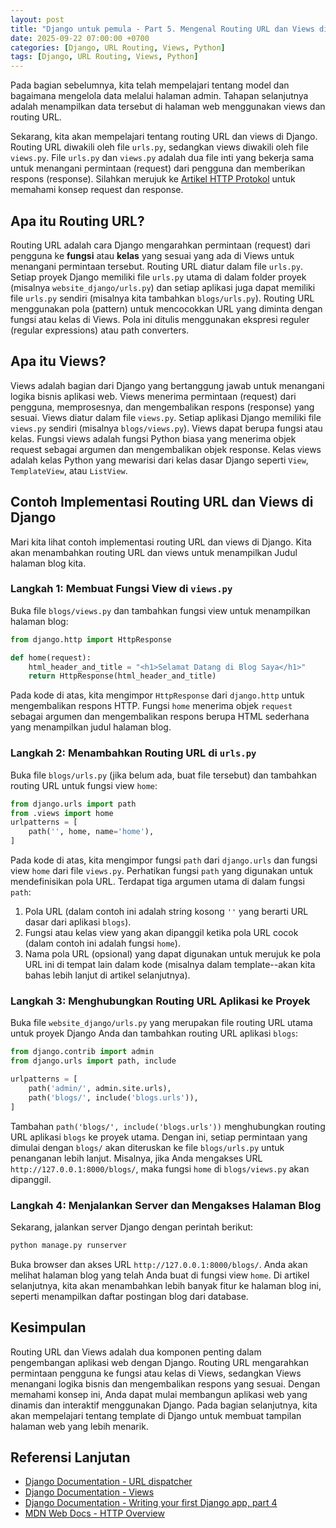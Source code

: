 ```yaml
---
layout: post
title: "Django untuk pemula - Part 5. Mengenal Routing URL dan Views di Django"
date: 2025-09-22 07:00:00 +0700
categories: [Django, URL Routing, Views, Python]
tags: [Django, URL Routing, Views, Python]
---
```


Pada bagian sebelumnya, kita telah mempelajari tentang model dan bagaimana mengelola data melalui halaman admin. Tahapan selanjutnya adalah menampilkan data tersebut di halaman web menggunakan views dan routing URL.

Sekarang, kita akan mempelajari tentang routing URL dan views di Django. Routing URL diwakili oleh file `urls.py`, sedangkan views diwakili oleh file `views.py`. File `urls.py` dan `views.py` adalah dua file inti yang bekerja sama untuk menangani permintaan (request) dari pengguna dan memberikan respons (response). Silahkan merujuk ke [Artikel HTTP Protokol](https://developer.mozilla.org/en-US/docs/Web/HTTP/Overview) untuk memahami konsep request dan response.

## Apa itu Routing URL?
Routing URL adalah cara Django mengarahkan permintaan (request) dari pengguna ke **fungsi** atau **kelas** yang sesuai yang ada di Views untuk menangani permintaan tersebut.
Routing URL diatur dalam file `urls.py`. Setiap proyek Django memiliki file `urls.py` utama di dalam folder proyek (misalnya `website_django/urls.py`) dan setiap aplikasi juga dapat memiliki file `urls.py` sendiri (misalnya kita tambahkan `blogs/urls.py`).
Routing URL menggunakan pola (pattern) untuk mencocokkan URL yang diminta dengan fungsi atau kelas di Views. Pola ini ditulis menggunakan ekspresi reguler (regular expressions) atau path converters.
## Apa itu Views?
Views adalah bagian dari Django yang bertanggung jawab untuk menangani logika bisnis aplikasi web. Views menerima permintaan (request) dari pengguna, memprosesnya, dan mengembalikan respons (response) yang sesuai.
Views diatur dalam file `views.py`. Setiap aplikasi Django memiliki file `views.py` sendiri (misalnya `blogs/views.py`).
Views dapat berupa fungsi atau kelas. Fungsi views adalah fungsi Python biasa yang menerima objek request sebagai argumen dan mengembalikan objek response. Kelas views adalah kelas Python yang mewarisi dari kelas dasar Django seperti `View`, `TemplateView`, atau `ListView`.
## Contoh Implementasi Routing URL dan Views di Django
Mari kita lihat contoh implementasi routing URL dan views di Django. Kita akan menambahkan routing URL dan views untuk menampilkan Judul halaman blog kita.
### Langkah 1: Membuat Fungsi View di `views.py`
Buka file `blogs/views.py` dan tambahkan fungsi view untuk menampilkan halaman blog:
```python
from django.http import HttpResponse

def home(request):
    html_header_and_title = "<h1>Selamat Datang di Blog Saya</h1>"
    return HttpResponse(html_header_and_title)
```
Pada kode di atas, kita mengimpor `HttpResponse` dari `django.http` untuk mengembalikan respons HTTP. Fungsi `home` menerima objek `request` sebagai argumen dan mengembalikan respons berupa HTML sederhana yang menampilkan judul halaman blog.

### Langkah 2: Menambahkan Routing URL di `urls.py`
Buka file `blogs/urls.py` (jika belum ada, buat file tersebut) dan tambahkan routing URL untuk fungsi view `home`:
```python
from django.urls import path
from .views import home
urlpatterns = [
    path('', home, name='home'),
]
```
Pada kode di atas, kita mengimpor fungsi `path` dari `django.urls` dan fungsi view `home` dari file `views.py`. Perhatikan fungsi `path` yang digunakan untuk mendefinisikan pola URL. Terdapat tiga argumen utama di dalam fungsi `path`:
1. Pola URL (dalam contoh ini adalah string kosong `''` yang berarti URL dasar dari aplikasi `blogs`).
2. Fungsi atau kelas view yang akan dipanggil ketika pola URL cocok (dalam contoh ini adalah fungsi `home`).
3. Nama pola URL (opsional) yang dapat digunakan untuk merujuk ke pola URL ini di tempat lain dalam kode (misalnya dalam template--akan kita bahas lebih lanjut di artikel selanjutnya).


### Langkah 3: Menghubungkan Routing URL Aplikasi ke Proyek
Buka file `website_django/urls.py` yang merupakan file routing URL utama untuk proyek Django Anda dan tambahkan routing URL aplikasi `blogs`:
```python
from django.contrib import admin
from django.urls import path, include

urlpatterns = [
    path('admin/', admin.site.urls),
    path('blogs/', include('blogs.urls')),
]
```
Tambahan `path('blogs/', include('blogs.urls'))` menghubungkan routing URL aplikasi `blogs` ke proyek utama. Dengan ini, setiap permintaan yang dimulai dengan `blogs/` akan diteruskan ke file `blogs/urls.py` untuk penanganan lebih lanjut. Misalnya, jika Anda mengakses URL `http://127.0.0.1:8000/blogs/`, maka fungsi `home` di `blogs/views.py` akan dipanggil.
### Langkah 4: Menjalankan Server dan Mengakses Halaman Blog
Sekarang, jalankan server Django dengan perintah berikut:
```bash
python manage.py runserver
```
Buka browser dan akses URL `http://127.0.0.1:8000/blogs/`. Anda akan melihat halaman blog yang telah Anda buat di fungsi view `home`. 
Di artikel selanjutnya, kita akan menambahkan lebih banyak fitur ke halaman blog ini, seperti menampilkan daftar postingan blog dari database.
## Kesimpulan
Routing URL dan Views adalah dua komponen penting dalam pengembangan aplikasi web dengan Django. Routing URL mengarahkan permintaan pengguna ke fungsi atau kelas di Views, sedangkan Views menangani logika bisnis dan mengembalikan respons yang sesuai. Dengan memahami konsep ini, Anda dapat mulai membangun aplikasi web yang dinamis dan interaktif menggunakan Django. Pada bagian selanjutnya, kita akan mempelajari tentang template di Django untuk membuat tampilan halaman web yang lebih menarik.

## Referensi Lanjutan
- [Django Documentation - URL dispatcher](https://docs.djangoproject.com/en/stable/topics/http/urls/)
- [Django Documentation - Views](https://docs.djangoproject.com/en/stable/topics/http/views/)
- [Django Documentation - Writing your first Django app, part 4](https://docs.djangoproject.com/en/stable/intro/tutorial04/)
- [MDN Web Docs - HTTP Overview](https://developer.mozilla.org/en-US/docs/Web/HTTP/Overview)